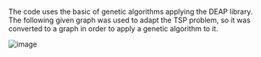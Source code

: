 The code uses the basic of genetic algorithms applying the DEAP library. The following given graph was used to adapt the TSP problem, so it was converted to a graph in order to apply a genetic algorithm to it.

![image](https://user-images.githubusercontent.com/102324051/236901177-3f0dce15-b1f0-4056-8d13-588f6f76af33.png)
